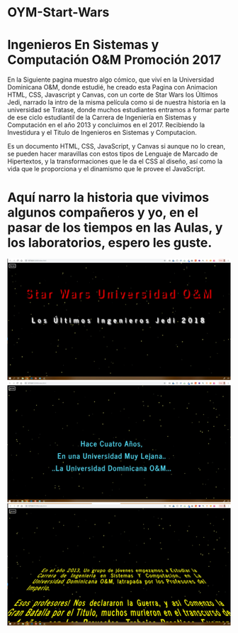 # OYM-Start-Wars
# Ingenieros En Sistemas y Computación O&amp;M Promoción 2017

En la Siguiente pagina muestro algo cómico, que viví en la Universidad Dominicana O&M, donde estudié, he creado esta Pagina con Animacion HTML, CSS, Javascript y Canvas, con un corte de Star Wars los Últimos Jedi, narrado la intro de la misma película como si de nuestra historia en la universidad se Tratase, donde muchos estudiantes entramos a formar parte de ese ciclo estudiantil de la Carrera de Ingeniería en Sistemas y Computación en el año 2013 y concluimos en el 2017. Recibiendo la Investidura y el Titulo de Ingenieros en Sistemas y Computacion.

Es un documento HTML, CSS, JavaScript, y Canvas si aunque no lo crean, se pueden hacer maravillas con estos tipos de Lenguaje de Marcado de Hipertextos, y la transformaciones que le da el CSS al diseño, así como la vida que le proporciona y el dinamismo que le provee el JavaScript. 

# Aquí narro la historia que vivimos algunos compañeros y yo, en el pasar de los tiempos en las Aulas, y los laboratorios, espero les guste.

![](img/Start%20Wars%20OYM-1.jpg)
![](img/Start%20Wars%20OYM-2.jpg)
![](img/Start%20Wars%20OYM-3.jpg)
